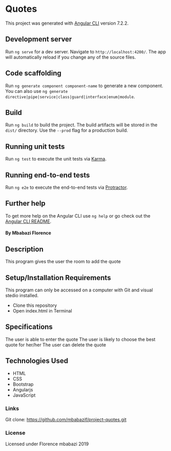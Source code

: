 # Quotes

This project was generated with [Angular CLI](https://github.com/angular/angular-cli) version 7.2.2.

## Development server

Run `ng serve` for a dev server. Navigate to `http://localhost:4200/`. The app will automatically reload if you change any of the source files.

## Code scaffolding

Run `ng generate component component-name` to generate a new component. You can also use `ng generate directive|pipe|service|class|guard|interface|enum|module`.

## Build

Run `ng build` to build the project. The build artifacts will be stored in the `dist/` directory. Use the `--prod` flag for a production build.

## Running unit tests

Run `ng test` to execute the unit tests via [Karma](https://karma-runner.github.io).

## Running end-to-end tests

Run `ng e2e` to execute the end-to-end tests via [Protractor](http://www.protractortest.org/).

## Further help

To get more help on the Angular CLI use `ng help` or go check out the [Angular CLI README](https://github.com/angular/angular-cli/blob/master/README.md).


#### By Mbabazi Florence

## Description

This program gives the user the room to add the quote

## Setup/Installation Requirements

This program can only be accessed on a computer with Git and visual stedio installed.

- Clone this repository
- Open index.html in Terminal


## Specifications
The user is able to enter the quote
The user is likely to choose the best quote for her/her
The user can delete the quote



## Technologies Used

- HTML
- CSS
- Bootstrap
- Angularjs
- JavaScript

### Links

Git clone: https://github.com/mbabazif/project-quotes.git

### License

Licensed under Florence mbabazi 2019

